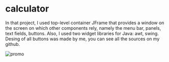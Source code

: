 # calculator

In that project, I used top-level container JFrame that provides a window on the screen on which other components rely, namely the menu bar, panels, text fields, buttons. Also, I used two widget libraries for Java: awt, swing. Desing of all buttons was made by me, you can see all the sources on my github.  

![promo](https://user-images.githubusercontent.com/31312260/74053643-4ca24080-49ed-11ea-9cf3-9c5d75cb591a.jpg)
